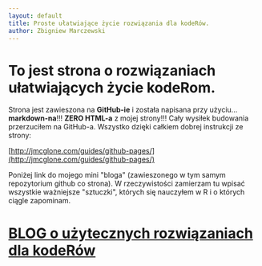 ```yaml
---
layout: default
title: Proste ułatwiające życie rozwiązania dla kodeRów.
author: Zbigniew Marczewski
---
```


# To jest strona o rozwiązaniach ułatwiających życie kodeRom.

Strona jest zawieszona na __GitHub-ie__ i została napisana przy użyciu... __markdown-na__!!!  __ZERO HTML-a__ z mojej strony!!! Cały wysiłek budowania przerzuciłem na GitHub-a. Wszystko dzięki całkiem dobrej instrukcji ze strony:

[http://jmcglone.com/guides/github-pages/](http://jmcglone.com/guides/github-pages/)

Poniżej link do mojego mini "bloga" (zawieszonego w tym samym repozytorium github co strona). W rzeczywistości zamierzam tu wpisać wszystkie ważniejsze "sztuczki", których się nauczyłem w R i o których ciągle zapominam.

# [BLOG o użytecznych rozwiązaniach dla kodeRów](/blog/index.html)

